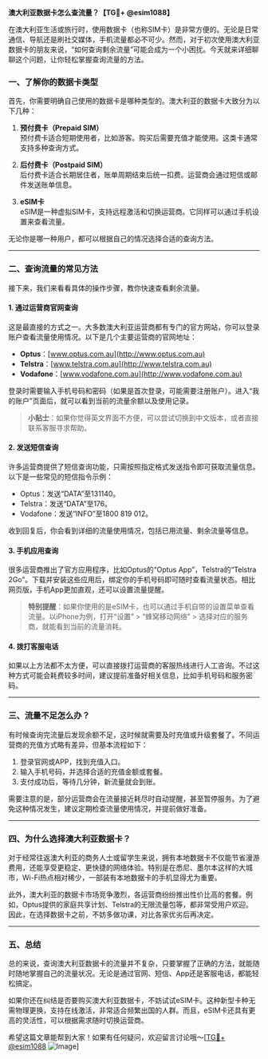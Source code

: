 **澳大利亚数据卡怎么查流量？【TG💪+ @esim1088】**

在澳大利亚生活或旅行时，使用数据卡（也称SIM卡）是非常方便的。无论是日常通信、导航还是刷社交媒体，手机流量都必不可少。然而，对于初次使用澳大利亚数据卡的朋友来说，“如何查询剩余流量”可能会成为一个小困扰。今天就来详细聊聊这个问题，让你轻松掌握查询流量的方法。

### **一、了解你的数据卡类型**
首先，你需要明确自己使用的数据卡是哪种类型的。澳大利亚的数据卡大致分为以下几种：

1. **预付费卡（Prepaid SIM）**  
   预付费卡适合短期使用者，比如游客。购买后需要充值才能使用。这类卡通常支持多种查询方式。

2. **后付费卡（Postpaid SIM）**  
   后付费卡适合长期居住者，账单周期结束后统一扣费。运营商会通过短信或邮件发送账单信息。

3. **eSIM卡**  
   eSIM是一种虚拟SIM卡，支持远程激活和切换运营商。它同样可以通过手机设置来查看流量。

无论你是哪一种用户，都可以根据自己的情况选择合适的查询方法。

---

### **二、查询流量的常见方法**
接下来，我们来看看具体的操作步骤，教你快速查看剩余流量。

#### **1. 通过运营商官网查询**
这是最直接的方式之一。大多数澳大利亚运营商都有专门的官方网站，你可以登录账户查看流量使用情况。以下是几个主要运营商的官网地址：
- **Optus**：[www.optus.com.au](http://www.optus.com.au)
- **Telstra**：[www.telstra.com.au](http://www.telstra.com.au)
- **Vodafone**：[www.vodafone.com.au](http://www.vodafone.com.au)

登录时需要输入手机号码和密码（如果是首次登录，可能需要注册账户）。进入“我的账户”页面后，就可以看到当前的流量余额以及使用记录。

> **小贴士**：如果你觉得英文界面不方便，可以尝试切换到中文版本，或者直接联系客服寻求帮助。

#### **2. 发送短信查询**
许多运营商提供了短信查询功能，只需按照指定格式发送指令即可获取流量信息。以下是一些常见的短信指令示例：
- Optus：发送“DATA”至131140。
- Telstra：发送“DATA”至176。
- Vodafone：发送“INFO”至1800 819 012。

收到回复后，你会看到详细的流量使用情况，包括已用流量、剩余流量等信息。

#### **3. 手机应用查询**
很多运营商推出了官方应用程序，比如Optus的“Optus App”，Telstra的“Telstra 2Go”。下载并安装这些应用后，绑定你的手机号码即可随时查看流量状态。相比网页版，手机App更加直观，还可以设置流量提醒。

> **特别提醒**：如果你使用的是eSIM卡，也可以通过手机自带的设置菜单查看流量。以iPhone为例，打开“设置” > “蜂窝移动网络” > 选择对应的服务商，就能看到当前的流量消耗。

#### **4. 拨打客服电话**
如果以上方法都不太方便，可以直接拨打运营商的客服热线进行人工咨询。不过这种方式可能会耗费较多时间，建议提前准备好相关信息，比如手机号码和服务密码。

---

### **三、流量不足怎么办？**
有时候查询完流量后发现余额不足，这时候就需要及时充值或升级套餐了。不同运营商的充值方式略有差异，但基本流程如下：

1. 登录官网或APP，找到充值入口。
2. 输入手机号码，并选择合适的充值金额或套餐。
3. 支付成功后，等待几分钟，新流量就会到账。

需要注意的是，部分运营商会在流量接近耗尽时自动提醒，甚至暂停服务。为了避免这种情况发生，建议定期检查流量使用情况，并提前做好准备。

---

### **四、为什么选择澳大利亚数据卡？**
对于经常往返澳大利亚的商务人士或留学生来说，拥有本地数据卡不仅能节省漫游费用，还能享受更稳定、更快捷的网络体验。特别是在悉尼、墨尔本这样的大城市，Wi-Fi热点相对稀少，一部装有本地数据卡的手机显得尤为重要。

此外，澳大利亚的数据卡市场竞争激烈，各运营商纷纷推出性价比高的套餐。例如，Optus提供的家庭共享计划、Telstra的无限流量包等，都非常受用户欢迎。因此，在选择数据卡之前，不妨多做功课，对比各家优劣后再决定。

---

### **五、总结**
总的来说，查询澳大利亚数据卡的流量并不复杂，只要掌握了正确的方法，就能随时随地掌握自己的流量状况。无论是通过官网、短信、App还是客服电话，都能轻松搞定。

如果你还在纠结是否要购买澳大利亚数据卡，不妨试试eSIM卡。这种新型卡种无需物理更换，支持在线激活，非常适合频繁出国的人群。而且，eSIM卡还具有更高的灵活性，可以根据需求随时切换运营商。

希望这篇文章能帮到大家！如果有任何疑问，欢迎留言讨论哦～[[TG💪+ @esim1088](https://t.me/s/esim1088) ![Image](https://i.postimg.cc/4NQfJmqS/Snipaste-2025-05-13-00-14-12.png)]